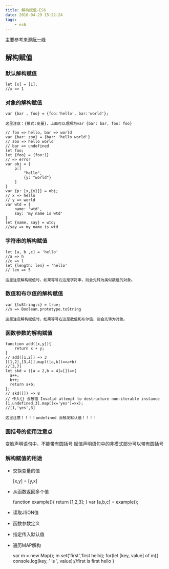 ```yaml
---
title: 解构赋值-ES6
date: 2016-04-29 15:22:24
tags:
	- es6
---
```

主要参考来源[阮一峰](http://es6.ruanyifeng.com/#docs/destructuring)

## 解构赋值 ##
### 默认解构赋值 ###
	
	let [x] = [1];
	//x => 1

### 对象的解构赋值 ###

	var {bar , foo} = {foo:'hello', bar:'world'};

<!-- more -->
`这里注意：{模式:变量}，上面可以理解为var {bar: bar, foo: foo}`

	// foo => hello, bar => world
	var {bar: zoo} = {bar: 'hello world'}
	// zoo => hello world
	// bar => undefined
	let foo;
	let {foo} = {foo:1}
	// => error
	var obj = {
		p:[
			"hello",
			{y: "world"}
		]
	}
	var {p: [x,{y}]} = obj;
	// x => hello
	// y => world
	var wtd = {
		name: 'wtd',
		say: 'my name is wtd'
	}
	let {name, say} = wtd;
	//say => my name is wtd

### 字符串的解构赋值 ###

	let [a, b ,c] = 'hello'
	//a => h
	//c => l
	let {length: len} = 'hello'
	// len => 5

`这里注意解构赋值时，如果等号右边是字符串，则会先转为类似数组的对象。`
### 数值和布尔值的解构赋值 ###

	var {toString:s} = true;
	//s => Boolean.prototype.toString

`这里注意解构赋值时，如果等号右边是数值和布尔值，则会先转为对象。`
### 函数参数的解构赋值 ###

	function add([x,y]){
		return x + y;
	}
	// add([1,2]) => 3
	[[1,2],[3,4]].map(([a,b])=>a+b)
	//[3,7]
	let skd = ([a = 2,b = 4]=[])=>{
	  a++;
	  b++;
	  return a+b;
	};
	// skd([]) => 8 
	// 传入{} 会报错 Invalid attempt to destructure non-iterable instance
	[1,undefined,3].map((x='yes')=>x);
	//[1,'yes',3]

`这里注意！！！！undefined 会触发默认值！！！！`

### 圆括号的使用注意点 ###
变脸声明语句中，不能带有圆括号
赋值声明语句中的非模式部分可以带有圆括号
### 解构赋值的用途 ###
* 交换变量的值
	
	[x,y] = [y,x]

* 从函数返回多个值

	function example(){
		return [1,2,3];
	}
	var [a,b,c] = example();

* 读取JSON值
* 函数参数定义
* 指定传入默认值
* 遍历MAP解构

	var m = new Map();
	m.set('first','first hello);
	for(let [key, value] of m){
		console.log(key, ' is ', value);//first is first hello
	}
